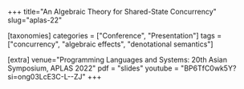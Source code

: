 +++
title="An Algebraic Theory for Shared-State Concurrency"
slug="aplas-22"

[taxonomies]
categories = ["Conference", "Presentation"]
tags = ["concurrency", "algebraic effects", "denotational semantics"]

[extra]
venue="Programming Languages and Systems: 20th Asian Symposium, APLAS 2022"
pdf = "slides"
youtube = "BP6TfC0wk5Y?si=ong03LcE3C-L--ZJ"
+++
